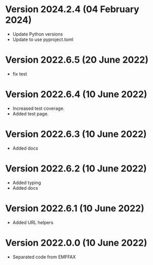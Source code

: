 # Version 2024.2.4 (04 February 2024)

- Update Python versions
- Update to use pyproject.toml

# Version 2022.6.5 (20 June 2022)

- fix test

# Version 2022.6.4 (10 June 2022)

- Increased test coverage.
- Added test page.

# Version 2022.6.3 (10 June 2022)

- Added docs

# Version 2022.6.2 (10 June 2022)

- Added typing
- Added docs

# Version 2022.6.1 (10 June 2022)

- Added URL helpers

# Version 2022.0.0 (10 June 2022)

- Separated code from EMFFAX
